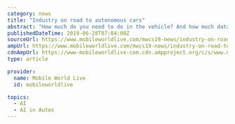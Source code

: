 ```yaml
---
category: news
title: "Industry on road to autonomous cars"
abstract: "How much do you need to do in the vehicle? And how much data do you need to have a comfort level that the AI is performing well enough to be able to provide safe driving of these autonomous vehicles and keep everybody on the road safe?” He continued ..."
publishedDateTime: 2019-06-28T07:04:00Z
sourceUrl: https://www.mobileworldlive.com/mwcs19-news/industry-on-road-to-autonomous-cars/
ampUrl: https://www.mobileworldlive.com/mwcs19-news/industry-on-road-to-autonomous-cars/amp/
cdnAmpUrl: https://www-mobileworldlive-com.cdn.ampproject.org/c/s/www.mobileworldlive.com/mwcs19-news/industry-on-road-to-autonomous-cars/amp/
type: article

provider:
  name: Mobile World Live
  id: mobileworldlive

topics:
  - AI
  - AI in Autos
---
```

